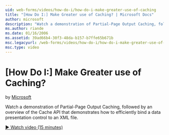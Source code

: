 ```yaml
---
uid: web-forms/videos/how-do-i/how-do-i-make-greater-use-of-caching
title: "[How Do I:] Make Greater use of Caching? | Microsoft Docs"
author: microsoft
description: "Watch a demonstration of Partial-Page Output Caching, followed by an overview of the Cache API that demonstrates how to efficiently bind a data presentation..."
ms.author: riande
ms.date: 01/16/2006
ms.assetid: 39ad66b4-30f3-48da-b157-b7ffe65b671b
msc.legacyurl: /web-forms/videos/how-do-i/how-do-i-make-greater-use-of-caching
msc.type: video
---
```

[How Do I:] Make Greater use of Caching?
====================
by [Microsoft](https://github.com/microsoft)

Watch a demonstration of Partial-Page Output Caching, followed by an overview of the Cache API that demonstrates how to efficiently bind a data presentation control to an XML file.

[&#9654; Watch video (15 minutes)](https://channel9.msdn.com/Blogs/ASP-NET-Site-Videos/how-do-i-make-greater-use-of-caching)
